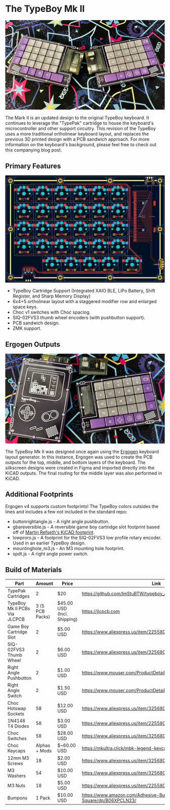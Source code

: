 # The TypeBoy Mk II

![The TypeBoy Mark II Keyboard](./images/TypeBoy_MkII.jpg)

The Mark II is an updated design to the original TypeBoy keyboard. It continues to leverage the "TypePak" cartridge to house the keyboard's microcontroller and other support circuitry. This revision of the TypeBoy uses a more traditional ortholinear keyboard layout, and replaces the previous 3D printed design with a PCB sandwich approach. For more information on the keyboard's background, please feel free to check out this companying blog post.

## Primary Features

![The TypeBoy Mk II KiCAD Diagram](./images/TypeBoy_KiCAD.png)

* TypeBoy Cartridge Support (Integrated XAIO BLE, LiPo Battery, Shift Register, and Sharp Memory Display)
* 6x4+5 ortholinear layout with a staggered modifier row and enlarged space keys.
* Choc v1 switches with Choc spacing.
* SIQ-02FVS3 thumb wheel encoders (with pushbutton support).
* PCB sandwich design.
* ZMK support.

## Ergogen Outputs

![The bottom PCB of the TypeBoy Mk II.](./images/TypeBoy_Bottom.jpg)

The TypeBoy Mk II was designed once again using the [Ergogen](https://github.com/ergogen/ergogen) keyboard layout generator. In this instance, Ergogen was used to create the PCB outputs for the top, middle, and bottom layers of the keyboard. The silkscreen designs were created in Figma and imported directly into the KiCAD outputs. The final routing for the middle layer was also performed in KiCAD.

## Additional Footprints

Ergogen v4 supports custom footprints! The TypeBoy colors outsides the lines and includes a few not included in the standard repo:

* buttonrightangle.js - A right angle pushbutton.
* gbareversible.js - A reversible game boy cartridge slot footprint based off of [Martin Refseth's KiCAD footprint](https://github.com/HDR/Game-Boy-KiCad-Library/blob/master/Footprints/DSL_Cartridge_Reader.kicad_mod).
* lowproro.js - A footprint for the SIQ-02FVS3 low profile rotary encoder. Used in an earlier TypeBoy design.
* mountinghole_m3.js - An M3 mounting hole footprint.
* spdt.js - A right angle power switch.

## Build of Materials

| Part                             | Amount         | Price       | Link |
| -------------------------------- | -------------- | ----------- | ---- |
| TypePak Cartridges               | 2              | $20         | https://github.com/ImStuBTW/typeboy_and_typepak/tree/main/typepak |
| TypeBoy Mk II PCBs Via JLCPCB    | 3 (5 PCB Packs) | $45.00 USD (Incl. Shipping) | https://jlcpcb.com |
| Game Boy Cartridge Slot          | 2              | $5.00 USD  | https://www.aliexpress.us/item/2255800103876564.html |
| SIQ-02FVS3 Thumb Wheel           | 2              | $6.00 USD   | https://www.aliexpress.us/item/3256804405904721.html |
| Right Angle Pushbutton           | 2              | $1.00 USD   | https://www.mouser.com/ProductDetail/642-MJTP1117 |
| Right Angle Switch               | 2              | $1.50 USD   | https://www.mouser.com/ProductDetail/612-EG1213 |
| Choc Hotswap Sockets             | 58             | $12.00 USD  | https://www.aliexpress.us/item/3256803687338432.html |
| 1N4148 T4 Diodes                 | 58             | $3.00 USD   | https://www.aliexpress.us/item/2255800498728983.html |
| Choc Switches                    | 58             | $28.00 USD  | https://www.aliexpress.us/item/3256805260407528.html |
| Choc Keycaps                     | Alphas + Mods  | $~60.00 USD | https://mkultra.click/mbk-legend-keycaps/ |
| 12mm M3 Screws                   | 18             | $2.00 USD   | https://www.aliexpress.us/item/3256803547633472.html |
| M3 Washers                       | 54             | $10.00 USD  | https://www.aliexpress.us/item/3256804700714045.html |
| M3 Nuts                          | 18             | $5.00 USD   | https://www.aliexpress.us/item/2255800148575548.html |
| Bumpons                          | 1 Pack         | $10.00 USD | https://www.amazon.com/Adhesive-Bumper-106-PC-Spherical-Square/dp/B06XPCLN23/ |